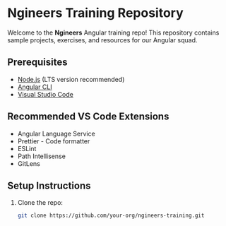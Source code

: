 # Ngineers Training Repository

Welcome to the **Ngineers** Angular training repo! This repository contains sample projects, exercises, and resources for our Angular squad.

## Prerequisites

- [Node.js](https://nodejs.org/) (LTS version recommended)
- [Angular CLI](https://angular.io/cli)
- [Visual Studio Code](https://code.visualstudio.com/)

## Recommended VS Code Extensions

- Angular Language Service
- Prettier - Code formatter
- ESLint
- Path Intellisense
- GitLens

## Setup Instructions

1. Clone the repo:
   ```bash
   git clone https://github.com/your-org/ngineers-training.git
